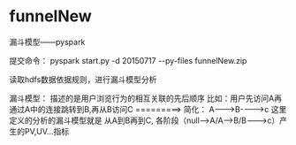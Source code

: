 # funnelNew
漏斗模型——pyspark

提交命令：  pyspark   start.py   -d 20150717 --py-files funnelNew.zip  


读取hdfs数据依据规则，进行漏斗模型分析


 漏斗模型： 描述的是用户浏览行为的相互关联的先后顺序
  比如：用户先访问A再通过A中的连接跳转到B,再从B访问C =========>   简化：  A--->B---->c
          这里定义的分析的漏斗模型就是 从A到B再到C,  各阶段（null-->A/A-->B/B--->c）产生的PV,UV...指标
   
